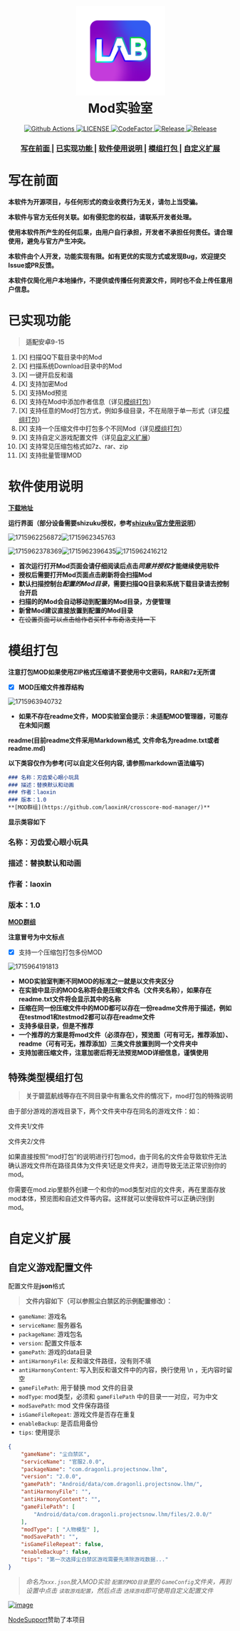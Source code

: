 <h1 align="center">
    <img src="https://github.com/laoxinH/crosscore-mod-manager/blob/main/app/src/main/res/drawable/start.webp" width="200" alt="Mod实验室">
  <br>Mod实验室<br>
</h1>

<p align="center">
  <a href="https://github.com/laoxinH/crosscore-mod-manager/actions/workflows/ci.yml">
    <img src="https://github.com/laoxinH/crosscore-mod-manager/actions/workflows/ci.yml/badge.svg" alt="Github Actions">
  </a>
  <a href="/LICENSE">
    <img src="https://img.shields.io/github/license/laoxinH/crosscore-mod-manager" alt="LICENSE">
  </a>
  <a href="https://www.codefactor.io/repository/github/laoxinH/crosscore-mod-manager">
    <img src="https://www.codefactor.io/repository/github/laoxinH/crosscore-mod-manager/badge" alt="CodeFactor">
  </a>
  <a href="https://github.com/laoxinH/crosscore-mod-manager/releases/latest">
    <img src="https://img.shields.io/github/v/release/laoxinH/crosscore-mod-manager" alt="Release">
  </a>
  <a href="https://github.com/laoxinH/crosscore-mod-manager/releases">
    <img src="https://img.shields.io/github/downloads/laoxinH/crosscore-mod-manager/total" alt="Release">
  </a>
</p>

<div align="center">
  <h3>
    <a href="#写在前面">
    写在前面
    </a>
    <span> | </span>
    <a href="#已实现功能">
    已实现功能
    </a>
    <span> | </span>
    <a href="#软件使用说明">
    软件使用说明
    </a>
    <span> | </span>
    <a href="#模组打包">
    模组打包
    </a>
    <span> | </span>
    <a href="#自定义扩展">
    自定义扩展
    </a>
  </h3>
</div>

# 写在前面

**本软件为开源项目，与任何形式的商业收费行为无关，请勿上当受骗。**

**本软件与官方无任何关联。如有侵犯您的权益，请联系开发者处理。**

**使用本软件所产生的任何后果，由用户自行承担，开发者不承担任何责任。请合理使用，避免与官方产生冲突。**

**本软件由个人开发，功能实现有限。如有更优的实现方式或发现Bug，欢迎提交Issue或PR反馈。**

**本软件仅简化用户本地操作，不提供或传播任何资源文件，同时也不会上传任意用户信息。**


# 已实现功能

> **适配安卓9-15**

1. [X] 扫描QQ下载目录中的Mod
2. [X] 扫描系统Download目录中的Mod
3. [X] 一键开启反和谐
4. [X] 支持加密Mod
5. [X] 支持Mod预览
6. [X] 支持在Mod中添加作者信息（详见[模组打包](#模组打包)）
7. [X] 支持任意的Mod打包方式，例如多级目录，不在局限于单一形式（详见[模组打包](#模组打包)）
8. [X] 支持一个压缩文件中打包多个不同Mod（详见[模组打包](#模组打包)）
9. [X] 支持自定义游戏配置文件（详见[自定义扩展](#自定义扩展)）
10. [X] 支持常见压缩包格式如7z、rar、zip
11. [X] 支持批量管理MOD

# 软件使用说明

**[下载地址](https://github.com/laoxinH/crosscore-mod-manager/releases)**

**运行界面（部分设备需要shizuku授权，参考[shizuku官方使用说明](https://shizuku.rikka.app/zh-hans/guide/setup/#%E9%80%9A%E8%BF%87%E6%97%A0%E7%BA%BF%E8%B0%83%E8%AF%95%E5%90%AF%E5%8A%A8)）**

![1715962256872](image/readme/1715962256872.png?msec=1715965017839 "app主页")![1715962345763](image/readme/1715962345763.png?msec=1715965017839 "首次打开Mod页面")

![1715962378369](/image/readme/1715962378369.png?msec=1715965017831 "shizuku授权")![1715962396435](/image/readme/1715962396435.png?msec=1715965017839 "扫描到的mod")![1715962416212](/image/readme/1715962416212.png?msec=1715965017839 "设置页面")

- **首次运行打开Mod页面会请仔细阅读后点击*同意并授权*才能继续使用软件**
- **授权后需要打开Mod页面点击刷新将会扫描Mod**
- **默认扫描控制台*配置的Mod目录*，需要扫描QQ目录和系统下载目录请去控制台开启**
- **扫描的的Mod会自动移动到配置的Mod目录，方便管理**
- **新曾Mod建议直接放置到配置的Mod目录**
- ~~在设置页面可以点击给作者买杯卡布奇洛支持一下~~

# 模组打包

**注意打包MOD如果使用ZIP格式压缩请不要使用中文密码，RAR和7z无所谓**

- [X] **MOD压缩文件推荐结构**

![1715963940732](/image/readme/1715963940732.png?msec=1715965017840)

- **如果不存在readme文件，MOD实验室会提示：未适配MOD管理器，可能存在未知问题**

**readme(目前readme文件采用Markdown格式, 文件命名为readme.txt或者readme.md)**

**以下类容仅作为参考(可以自定义任何内容, 请参照markdown语法编写)**
```markdown
### 名称：刃齿爱心眼小玩具
### 描述：替换默认和动画
### 作者：laoxin
### 版本：1.0
**[MOD群组](https://github.com/laoxinH/crosscore-mod-manager/)**
```
**显示类容如下**
### 名称：刃齿爱心眼小玩具
### 描述：替换默认和动画
### 作者：laoxin
### 版本：1.0
**[MOD群组](https://github.com/laoxinH/crosscore-mod-manager/)**

**注意冒号为中文标点**

- [X] 支持一个压缩包打包多份MOD

![1715964191813](/image/readme/1715964191813.png?msec=1715965017839)

- **MOD实验室判断不同MOD的标准之一就是以文件夹区分**
- **在实验中显示的MOD名称将会是压缩文件名（文件夹名称），如果存在readme.txt文件将会显示其中的名称**
- **压缩在同一份压缩文件中的MOD都可以存在一份readme文件用于描述，例如在testmod1和testmod2都可以存在readme文件**
- **支持多级目录，但是不推荐**
- **一个推荐的方案是将mod文件（必须存在），预览图（可有可无，推荐添加）、readme（可有可无，推荐添加）三类文件放置到同一个文件夹中**
- **支持加密压缩文件，注意加密后将无法预览MOD详细信息，谨慎使用**

## 特殊类型模组打包

> **关于碧蓝航线等存在不同目录中有重名文件的情况下，mod打包的特殊说明**

由于部分游戏的游戏目录下，两个文件夹中存在同名的游戏文件：如：

文件夹1/文件

文件夹2/文件

如果直接按照“mod打包”的说明进行打包mod，由于同名的文件会导致软件无法确认游戏文件所在路径具体为文件夹1还是文件夹2，进而导致无法正常识别你的mod。

你需要在mod.zip里额外创建一个和你的mod类型对应的文件夹，再在里面存放mod本体，预览图和自述文件等内容。这样就可以使得软件可以正确识别到mod。

# 自定义扩展

## 自定义游戏配置文件

配置文件是**json**格式

> **文件内容如下（可以参照尘白禁区的示例配置修改）：**

- `gameName`: 游戏名
- `serviceName`: 服务器名
- `packageName`: 游戏包名
- `version`: 配置文件版本
- `gamePath`: 游戏的data目录
- `antiHarmonyFile`: 反和谐文件路径，没有则不填
- `antiHarmonyContent`: 写入到反和谐文件中的内容，换行使用 \n ，无内容时留空
- `gameFilePath`: 用于替换 mod 文件的目录
- `modType`: mod类型，必须和 `gameFilePath` 中的目录一一对应，可为中文
- `modSavePath`: mod 文件保存路径
- `isGameFileRepeat`: 游戏文件是否存在重复
- `enableBackup`: 是否启用备份
- `tips`: 使用提示

```json
{
    "gameName": "尘白禁区",  
    "serviceName": "官服2.0.0",  
    "packageName": "com.dragonli.projectsnow.lhm",  
    "version": "2.0.0",  
    "gamePath": "Android/data/com.dragonli.projectsnow.lhm/",  
    "antiHarmonyFile": "",  
    "antiHarmonyContent": "",  
    "gameFilePath": [
        "Android/data/com.dragonli.projectsnow.lhm/files/2.0.0/"
    ],
    "modType": [ "人物模型" ],
    "modSavePath": "",
    "isGameFileRepeat": false,
    "enableBackup": false,
    "tips": "第一次选择尘白禁区游戏需要先清除游戏数据..."
}
```

> **命名为*`xxx.json`*放入MOD实验 `配置的MOD目录`里的 `GameConfig`文件夹，再到设置中点击 `读取游戏配置`，然后点击 `选择游戏`即可使用自定义配置文件**

[![image](https://telegraph-image-d9e.pages.dev/file/ad6f059361a133cf60cb5-07048f3234ae745984.png)](https://yxvm.com/)

[NodeSupport](https://github.com/NodeSeekDev/NodeSupport)赞助了本项目
